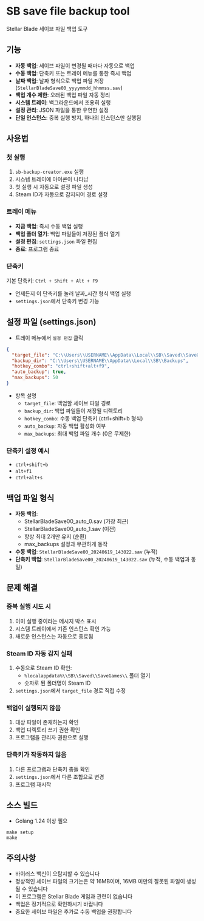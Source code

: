# SB save file backup tool

Stellar Blade 세이브 파일 백업 도구

## 기능

- **자동 백업**: 세이브 파일이 변경될 때마다 자동으로 백업
- **수동 백업**: 단축키 또는 트레이 메뉴를 통한 즉시 백업
- **날짜 백업**: 날짜 형식으로 백업 파일 저장 (`StellarBladeSave00_yyyymmdd_hhmmss.sav`)
- **백업 개수 제한**: 오래된 백업 파일 자동 정리
- **시스템 트레이**: 백그라운드에서 조용히 실행
- **설정 관리**: JSON 파일을 통한 유연한 설정
- **단일 인스턴스**: 중복 실행 방지, 하나의 인스턴스만 실행됨

## 사용법

### 첫 실행
1. `sb-backup-creator.exe` 실행
2. 시스템 트레이에 아이콘이 나타남
3. 첫 실행 시 자동으로 설정 파일 생성
4. Steam ID가 자동으로 감지되어 경로 설정

### 트레이 메뉴
- **지금 백업**: 즉시 수동 백업 실행
- **백업 폴더 열기**: 백업 파일들이 저장된 폴더 열기
- **설정 편집**: `settings.json` 파일 편집
- **종료**: 프로그램 종료

### 단축키
기본 단축키: `Ctrl + Shift + Alt + F9`
- 언제든지 이 단축키를 눌러 날짜_시간 형식 백업 실행
- `settings.json`에서 단축키 변경 가능

## 설정 파일 (settings.json)

* 트레이 메뉴에서 `설정 편집` 클릭
```json
{
  "target_file": "C:\\Users\\USERNAME\\AppData\\Local\\SB\\Saved\\SaveGames\\STEAM_ID\\StellarBladeSave00.sav",
  "backup_dir": "C:\\Users\\USERNAME\\AppData\\Local\\SB\\Backups",
  "hotkey_combo": "ctrl+shift+alt+f9",
  "auto_backup": true,
  "max_backups": 50
}
```

* 항목 설명
    - `target_file`: 백업할 세이브 파일 경로
    - `backup_dir`: 백업 파일들이 저장될 디렉토리
    - `hotkey_combo`: 수동 백업 단축키 (ctrl+shift+b 형식)
    - `auto_backup`: 자동 백업 활성화 여부
    - `max_backups`: 최대 백업 파일 개수 (0은 무제한)

### 단축키 설정 예시
- `ctrl+shift+b`
- `alt+f1`
- `ctrl+alt+s`

## 백업 파일 형식

- **자동 백업**:
  - StellarBladeSave00_auto_0.sav (가장 최근)
  - StellarBladeSave00_auto_1.sav (이전)
  - 항상 최대 2개만 유지 (순환)
  - max_backups 설정과 무관하게 동작
- **수동 백업**: `StellarBladeSave00_20240619_143022.sav` (누적)
- **단축키 백업**: `StellarBladeSave00_20240619_143022.sav` (누적, 수동 백업과 동일)

## 문제 해결

### 중복 실행 시도 시
1. 이미 실행 중이라는 메시지 박스 표시
2. 시스템 트레이에서 기존 인스턴스 확인 가능
3. 새로운 인스턴스는 자동으로 종료됨

### Steam ID 자동 감지 실패
1. 수동으로 Steam ID 확인:
   - `%localappdata%\\SB\\Saved\\SaveGames\\` 폴더 열기
   - 숫자로 된 폴더명이 Steam ID
2. `settings.json`에서 `target_file` 경로 직접 수정

### 백업이 실행되지 않음
1. 대상 파일이 존재하는지 확인
2. 백업 디렉토리 쓰기 권한 확인
3. 프로그램을 관리자 권한으로 실행

### 단축키가 작동하지 않음
1. 다른 프로그램과 단축키 충돌 확인
2. `settings.json`에서 다른 조합으로 변경
3. 프로그램 재시작

## 소스 빌드

* Golang 1.24 이상 필요
```
make setup
make
```

## 주의사항

- 바이러스 백신이 오탐지할 수 있습니다
- 정상적인 세이브 파일의 크기는은 약 16MB이며, 16MB 미만의 잘못된 파일이 생성될 수 있습니다
- 이 프로그램은 Stellar Blade 게임과 관련이 없습니다
- 백업은 정기적으로 확인하시기 바랍니다
- 중요한 세이브 파일은 추가로 수동 백업을 권장합니다
